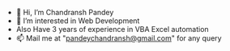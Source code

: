 - 👋 Hi, I’m Chandransh Pandey
- 👀 I’m interested in Web Development
- Also Have 3 years of experience in VBA Excel automation
- 📫 Mail me at "pandeychandransh@gmail.com" for any query

<!---
rockyisawesome/rockyisawesome is a ✨ special ✨ repository because its `README.md` (this file) appears on your GitHub profile.
You can click the Preview link to take a look at your changes.
--->
